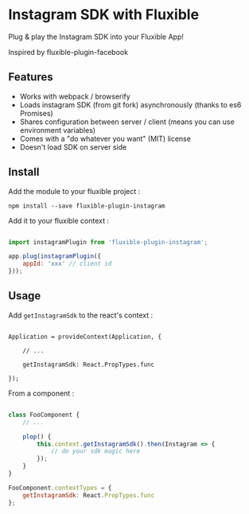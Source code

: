 Instagram SDK with Fluxible
==========================

Plug & play the Instagram SDK into your Fluxible App!

Inspired by fluxible-plugin-facebook

Features
--------

 * Works with webpack / browserify
 * Loads instagram SDK (from git fork) asynchronously (thanks to es6 Promises)
 * Shares configuration between server / client (means you can use environment variables)
 * Comes with a "do whatever you want" (MIT) license
 * Doesn't load SDK on server side

Install
-------

Add the module to your fluxible project :

    npm install --save fluxible-plugin-instagram

Add it to your fluxible context :

```javascript

import instagramPlugin from 'fluxible-plugin-instagram';

app.plug(instagramPlugin({
    appId: 'xxx' // client id
}));

```

Usage
-----

Add `getInstagramSdk` to the react's context :

```

Application = provideContext(Application, {

    // ...
    
    getInstagramSdk: React.PropTypes.func
    
});

```

From a component :

```javascript

class FooComponent {
    // ...

    plop() {
        this.context.getInstagramSdk().then(Instagram => {
            // do your sdk magic here
        });
    }
}

FooComponent.contextTypes = {
    getInstagramSdk: React.PropTypes.func
};

```

